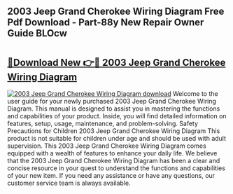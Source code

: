 ## 2003 Jeep Grand Cherokee Wiring Diagram Free Pdf Download - Part-88y New Repair Owner Guide BLOcw

# <h2><a href="http://dfqaxt0.blite.top/?on=2003+Jeep+Grand+Cherokee+Wiring+Diagram">🔗Download New 👉🔴 2003 Jeep Grand Cherokee Wiring Diagram</a></h2>

[![2003 Jeep Grand Cherokee Wiring Diagram download](https://i.imgur.com/lujVjoI.png)](http://dfqaxt0.blite.top/?on=2003+Jeep+Grand+Cherokee+Wiring+Diagram)
Welcome to the user guide for your newly purchased 2003 Jeep Grand Cherokee Wiring Diagram. This manual is designed to assist you in mastering the functions and capabilities of your product. Inside, you will find detailed information on features, setup, usage, maintenance, and problem-solving. Safety Precautions for Children 2003 Jeep Grand Cherokee Wiring Diagram This product is not suitable for children under age and should be used with adult supervision. This 2003 Jeep Grand Cherokee Wiring Diagram comes equipped with a wealth of features to enhance your daily life. We believe that the 2003 Jeep Grand Cherokee Wiring Diagram has been a clear and concise resource in your quest to understand the functions and capabilities of your new item. If you need any assistance or have any questions, our customer service team is always available.
